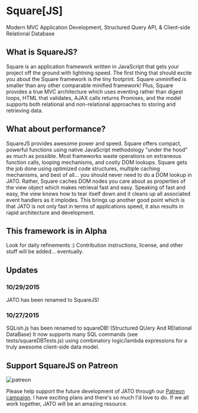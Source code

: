 # Square[JS]
Modern MVC Application Development, Structured Query API, & Client-side Relational Database

## What is SquareJS?
Square is an application framework written in JavaScript that gets your project off the ground with lightning speed. The first thing that should excite you about the Square framework is the tiny footprint.  Square unminified is smaller than any other comparable minified framework!  Plus, Square provides a true MVC architecture which uses eventing rather than digest loops, HTML that validates, AJAX calls returns Promises, and the model supports both relational and non-relational approaches to storing and retrieving data.

## What about performance?
SquareJS provides awesome power and speed.  Square offers compact, powerful functions using native JavaScript methodology "under the hood" as much as possible. Most frameworks waste operations on extraneous function calls, looping mechanisms, and costly DOM lookups.  Square gets the job done using optimized code structures, multiple caching mechanisms, and best of all... you should never need to do a DOM lookup in JATO.  Rather, Square caches DOM nodes you care about as properties of the view object which makes retrieval fast and easy.  Speaking of fast and easy, the view knows how to tear itself down and it cleans up all associated event handlers as it implodes.  This brings up another good point which is that JATO is not only fast in terms of applications speed, it also results in rapid architecture and development.

## This framework is in Alpha
Look for daily refinements :)
Contribution instructions, license, and other stuff will be added... eventually.

## Updates
### 10/29/2015
JATO has been renamed to SquareJS!

### 10/27/2015
SQLish.js has been renamed to squareDB! (Structured QUery And RElational DataBase) It now supports many SQL commands (see tests/squareDBTests.js) using combinatory logic/lambda expressions for a truly awesome client-side data model.

<a name="patreon"></a>
## Support SquareJS on Patreon

![patreon](http://www.blujagu.com/images/patreon.png)

Please help support the future development of JATO through our [Patreon campaign](https://www.patreon.com/blujagu). I have exciting plans and there's so much I'd love to do. If we all work together, JATO will be an amazing resource.
